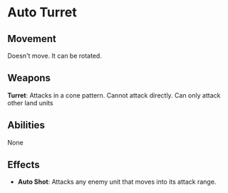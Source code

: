 # Auto Turret

## Movement

Doesn't move. It can be rotated.

## Weapons

**Turret**: Attacks in a cone pattern. Cannot attack directly. Can only attack other land units

## Abilities

None

## Effects

- **Auto Shot**: Attacks any enemy unit that moves into its attack range.